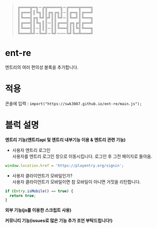 > ╔═══╦═╗─╔╦════╗─╔═══╦═══╗    
> ║╔══╣║╚╗║║╔╗╔╗║─║╔═╗║╔══╝    
> ║╚══╣╔╗╚╝╠╝║║╚╝─║╚═╝║╚══╗    
> ║╔══╣║╚╗║║─║║╔══╣╔╗╔╣╔══╝    
> ║╚══╣║─║║║─║║╚══╣║║╚╣╚══╗    
> ╚═══╩╝─╚═╝─╚╝───╚╝╚═╩═══╝    
# ent-re    
엔트리의 여러 편의성 블록을 추가합니다.    

# 적용    
콘솔에 입력 : ```import("https://swk3087.github.io/ent-re/main.js"); ```    
# 블럭 설명    
**엔트리 기능(엔트리api 및 엔트리 내부기능 이용 & 엔트리 관련 기능)**    
- 사용자 엔트리 로그인       
사용자를 엔트리 로그인 창으로 이동시킵니다. 로그인 후 그전 페이지로 돌아옴.     
```javascript
window.location.href = 'https://playentry.org/signin';
```    
- 사용자 클라이언트가 모바일인가?    
사용자 클라이언트가 모바일이면 참 모바일이 아니면 거짓을 리턴합니다.    
```javascript
if (Entry.isMobile() == true) {    
  return true;    
}    
```    
**외부 기능(js를 이용한 스크립트 사용)**    
    
**커뮤니티 기능(issues로 많은 기능 추가 조언 부탁드립니다!)**    
